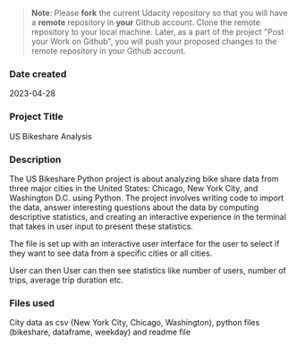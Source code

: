 >**Note**: Please **fork** the current Udacity repository so that you will have a **remote** repository in **your** Github account. Clone the remote repository to your local machine. Later, as a part of the project "Post your Work on Github", you will push your proposed changes to the remote repository in your Github account.

### Date created
2023-04-28

### Project Title
US Bikeshare Analysis

### Description
The US Bikeshare Python project is about analyzing bike share data from three major cities in the United States: Chicago, New York City, and Washington D.C. using Python. The project involves writing code to import the data, answer interesting questions about the data by computing descriptive statistics, and creating an interactive experience in the terminal that takes in user input to present these statistics.

The file is set up with an interactive user interface for the user to select if they want to see data from a specific cities or all cities. 

User can then 
User can then see statistics like number of users, number of trips, average trip duration etc. 

### Files used
City data as csv (New York City, Chicago, Washington), python files (bikeshare, dataframe, weekday) and readme file


